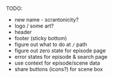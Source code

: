 TODO:

* new name - scrantonicity?
* logo / some art?
* header
* footer (sticky bottom)
* figure out what to do at `/` path
* figure out zero state for episode page
* error states for episode & search page
* use context for episode/scene data
* share buttons (icons?) for scene box
